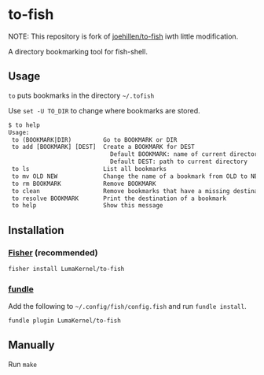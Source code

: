 # to-fish

NOTE: This repository is fork of [joehillen/to-fish](https://github.com/joehillen/to-fish) iwth little modification.

A directory bookmarking tool for fish-shell.

## Usage

`to` puts bookmarks in the directory `~/.tofish`

Use `set -U TO_DIR` to change where bookmarks are stored.

```txt
$ to help
Usage:
 to (BOOKMARK|DIR)         Go to BOOKMARK or DIR
 to add [BOOKMARK] [DEST]  Create a BOOKMARK for DEST
                             Default BOOKMARK: name of current directory
                             Default DEST: path to current directory
 to ls                     List all bookmarks
 to mv OLD NEW             Change the name of a bookmark from OLD to NEW
 to rm BOOKMARK            Remove BOOKMARK
 to clean                  Remove bookmarks that have a missing destination
 to resolve BOOKMARK       Print the destination of a bookmark
 to help                   Show this message
```

## Installation

### [Fisher](https://github.com/jorgebucaran/fisher) (recommended)

```txt
fisher install LumaKernel/to-fish
```

### [fundle](https://github.com/tuvistavie/fundle)

Add the following to `~/.config/fish/config.fish` and run `fundle install`.

```txt
fundle plugin LumaKernel/to-fish
```

## Manually

Run `make`
